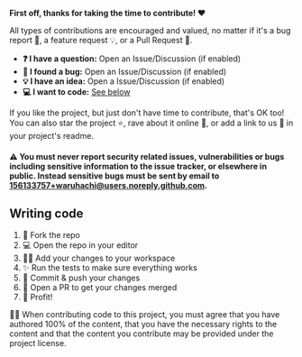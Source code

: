 **First off, thanks for taking the time to contribute! ❤️**

All types of contributions are encouraged and valued, no matter if it's a bug
report 🐛, a feature request 💡, or a Pull Request 🚀.

- **❓ I have a question:** Open an Issue/Discussion (if enabled)
- **🐛 I found a bug:** Open an Issue/Discussion (if enabled)
- **💡 I have an idea:** Open a Issue/Discussion (if enabled)
- **💻 I want to code:** [See below](#writing-code)

If you like the project, but just don't have time to contribute, that's OK too!
You can also star the project ⭐, rave about it online 💬, or add a link to us
🔗 in your project's readme.

#### ⚠️ You must never report security related issues, vulnerabilities or bugs including sensitive information to the issue tracker, or elsewhere in public. Instead sensitive bugs must be sent by email to 156133757+waruhachi@users.noreply.github.com.

## Writing code

1. 🔀 Fork the repo
2. 💻 Open the repo in your editor
3. 👨‍💻 Add your changes to your workspace
4. ✨ Run the tests to make sure everything works
5. 🔖 Commit & push your changes
6. 🔁 Open a PR to get your changes merged
7. 🚀 Profit!

👩‍⚖️ When contributing code to this project, you must agree that you have authored
100% of the content, that you have the necessary rights to the content and that
the content you contribute may be provided under the project license.
